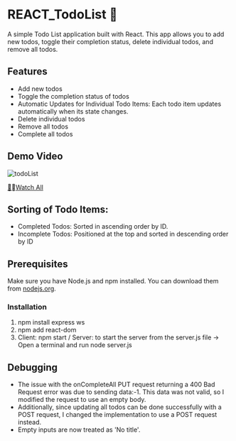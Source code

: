 # REACT_TodoList 📜

A simple Todo List application built with React. This app allows you to add new todos, toggle their completion status, delete individual todos, and remove all todos.

## Features

- Add new todos
- Toggle the completion status of todos
- Automatic Updates for Individual Todo Items: Each todo item updates automatically when its state changes.
- Delete individual todos
- Remove all todos
- Complete all todos

## Demo Video
![todoList](https://github.com/user-attachments/assets/09c41277-8465-40c2-bd66-1ed373f9d6fc)

[🤩Watch All](https://youtu.be/IyU5N1Bh8qc)

## Sorting of Todo Items:

- Completed Todos: Sorted in ascending order by ID.
- Incomplete Todos: Positioned at the top and sorted in descending order by ID

## Prerequisites

Make sure you have Node.js and npm installed. You can download them from [nodejs.org](https://nodejs.org/).

### Installation

1. npm install express ws
2. npm add react-dom
3. Client: npm start / Server: to start the server from the server.js file -> Open a terminal and run node server.js 

## Debugging
- The issue with the onCompleteAll PUT request returning a 400 Bad Request error was due to sending data:-1. This data was not valid, so I modified the request to use an empty body.
- Additionally, since updating all todos can be done successfully with a POST request, I changed the implementation to use a POST request instead.
- Empty inputs are now treated as 'No title'.

